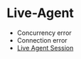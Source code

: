 # Live-Agent
* Concurrency error
* Connection error
* [Live Agent Session](https://developer.salesforce.com/docs/atlas.en-us.api.meta/api/sforce_api_objects_liveagentsession.htm)
